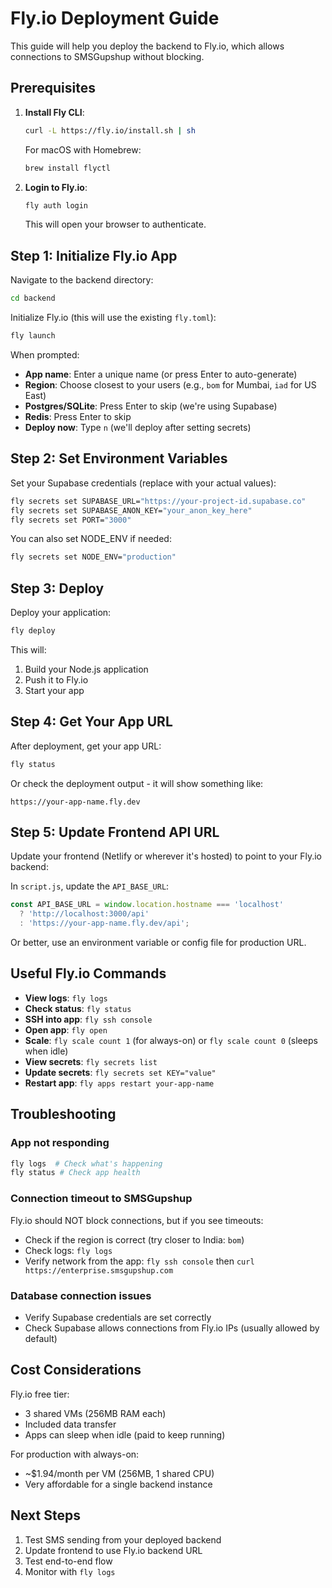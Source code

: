 # Fly.io Deployment Guide

This guide will help you deploy the backend to Fly.io, which allows connections to SMSGupshup without blocking.

## Prerequisites

1. **Install Fly CLI**: 
   ```bash
   curl -L https://fly.io/install.sh | sh
   ```
   
   For macOS with Homebrew:
   ```bash
   brew install flyctl
   ```

2. **Login to Fly.io**:
   ```bash
   fly auth login
   ```
   This will open your browser to authenticate.

## Step 1: Initialize Fly.io App

Navigate to the backend directory:
```bash
cd backend
```

Initialize Fly.io (this will use the existing `fly.toml`):
```bash
fly launch
```

When prompted:
- **App name**: Enter a unique name (or press Enter to auto-generate)
- **Region**: Choose closest to your users (e.g., `bom` for Mumbai, `iad` for US East)
- **Postgres/SQLite**: Press Enter to skip (we're using Supabase)
- **Redis**: Press Enter to skip
- **Deploy now**: Type `n` (we'll deploy after setting secrets)

## Step 2: Set Environment Variables

Set your Supabase credentials (replace with your actual values):
```bash
fly secrets set SUPABASE_URL="https://your-project-id.supabase.co"
fly secrets set SUPABASE_ANON_KEY="your_anon_key_here"
fly secrets set PORT="3000"
```

You can also set NODE_ENV if needed:
```bash
fly secrets set NODE_ENV="production"
```

## Step 3: Deploy

Deploy your application:
```bash
fly deploy
```

This will:
1. Build your Node.js application
2. Push it to Fly.io
3. Start your app

## Step 4: Get Your App URL

After deployment, get your app URL:
```bash
fly status
```

Or check the deployment output - it will show something like:
```
https://your-app-name.fly.dev
```

## Step 5: Update Frontend API URL

Update your frontend (Netlify or wherever it's hosted) to point to your Fly.io backend:

In `script.js`, update the `API_BASE_URL`:
```javascript
const API_BASE_URL = window.location.hostname === 'localhost' 
  ? 'http://localhost:3000/api' 
  : 'https://your-app-name.fly.dev/api';
```

Or better, use an environment variable or config file for production URL.

## Useful Fly.io Commands

- **View logs**: `fly logs`
- **Check status**: `fly status`
- **SSH into app**: `fly ssh console`
- **Open app**: `fly open`
- **Scale**: `fly scale count 1` (for always-on) or `fly scale count 0` (sleeps when idle)
- **View secrets**: `fly secrets list`
- **Update secrets**: `fly secrets set KEY="value"`
- **Restart app**: `fly apps restart your-app-name`

## Troubleshooting

### App not responding
```bash
fly logs  # Check what's happening
fly status # Check app health
```

### Connection timeout to SMSGupshup
Fly.io should NOT block connections, but if you see timeouts:
- Check if the region is correct (try closer to India: `bom`)
- Check logs: `fly logs`
- Verify network from the app: `fly ssh console` then `curl https://enterprise.smsgupshup.com`

### Database connection issues
- Verify Supabase credentials are set correctly
- Check Supabase allows connections from Fly.io IPs (usually allowed by default)

## Cost Considerations

Fly.io free tier:
- 3 shared VMs (256MB RAM each)
- Included data transfer
- Apps can sleep when idle (paid to keep running)

For production with always-on:
- ~$1.94/month per VM (256MB, 1 shared CPU)
- Very affordable for a single backend instance

## Next Steps

1. Test SMS sending from your deployed backend
2. Update frontend to use Fly.io backend URL
3. Test end-to-end flow
4. Monitor with `fly logs`

